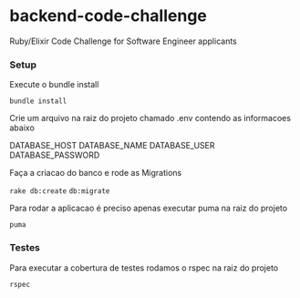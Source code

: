 # backend-code-challenge
Ruby/Elixir Code Challenge for Software Engineer applicants

### Setup

Execute o bundle install

`bundle install`

Crie um arquivo na raiz do projeto chamado .env contendo as informacoes abaixo

DATABASE_HOST
DATABASE_NAME
DATABASE_USER
DATABASE_PASSWORD

Faça a criacao do banco e rode as Migrations

`rake db:create`
`db:migrate`

Para rodar a aplicacao é preciso apenas executar puma na raiz do projeto

`puma`

### Testes

Para executar a cobertura de testes rodamos o rspec na raiz do projeto

`rspec`



